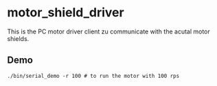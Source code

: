 # motor_shield_driver
This is the PC motor driver client zu communicate with the acutal motor shields.

## Demo
```
./bin/serial_demo -r 100 # to run the motor with 100 rps
```
